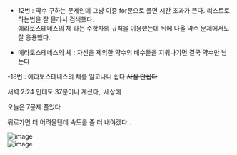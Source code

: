 - 12번 : 약수 구하는 문제인데 그냥 이중 for문으로 풀면 시간 초과가 뜬다. 리스트로 하는법을 잘 몰라서 검색했다.   
에라토스테네스의 체 라는 수학자의 규칙을 이용했는데 뒤에 나올 약수 문제에서도 잘 응용했다.  

- 에라토스테네스의 체 : 자신을 제외한 약수의 배수들을 지워나가면 결국 약수만 남는다  
 
-18번 : 에라토스테네스의 체를 알고나니 쉽다 ~~사실 안쉽다~~  

새벽 2:24 인데도 37분이나 계셨다,, 세상에  

오늘은 7문제 풀었다  

뒤로가면 더 어려울텐데 속도를 좀 더 내야겠다..  


![image](https://user-images.githubusercontent.com/80080041/122097264-73c31a80-ce4a-11eb-9c48-2266d0e62200.png)  
![image](https://user-images.githubusercontent.com/80080041/122234583-f48c2000-cef7-11eb-819a-2ae745349f4b.png)  
